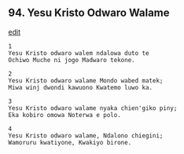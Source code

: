 
## 94.  Yesu Kristo Odwaro Walame
[edit](https://docs.google.com/document/d/1jBahrJPJdcXMHpRXXGr9vhkEWXAl5w4c/edit?mode=html)



    1
    Yesu Kristo odwaro walem ndalowa duto te
    Ochiwo Muche ni jogo Madwaro tekone.

    2
    Yesu Kristo odwaro walame Mondo wabed matek;
    Miwa winj dwondi kawuono Kwatemo luwo ka.

    3
    Yesu Kristo odwaro walame nyaka chien'giko piny;
    Eka kobiro omowa Noterwa e polo.

    4
    Yesu Kristo odwaro walame, Ndalono chiegini;
    Wamoruru kwatiyone, Kwakiyo birone.

